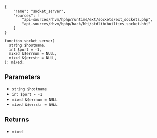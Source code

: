 ``` yamlmeta
{
    "name": "socket_server",
    "sources": [
        "api-sources/hhvm/hphp/runtime/ext/sockets/ext_sockets.php",
        "api-sources/hhvm/hphp/hack/hhi/stdlib/builtins_socket.hhi"
    ]
}
```




``` Hack
function socket_server(
  string $hostname,
  int $port = -1,
  mixed &$errnum = NULL,
  mixed &$errstr = NULL,
): mixed;
```




## Parameters




+ ` string $hostname `
+ ` int $port = -1 `
+ ` mixed &$errnum = NULL `
+ ` mixed &$errstr = NULL `




## Returns




* ` mixed `
<!-- HHAPIDOC -->
